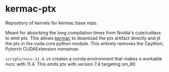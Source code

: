 # kermac-ptx
Repository of kernels for kermac base repo.

Meant for absorbing the long compilation times from Nvidia's cute/cutlass to emit ptx. This allows [kermac](https://github.com/Kernel-Machines/kermac) to download the ptx artifact directly and jit the ptx in the cuda.core python module. This entirely removes the Cpython, Pytorch CUDAExtension nonsense.

`scripts/nvcc-11.4.sh` creates a conda environment that makes a workable nvcc with 11.4. This emits ptx with version 7.4 targeting sm_80